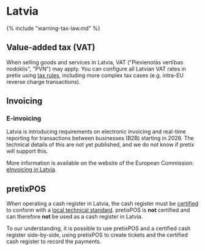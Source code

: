 # Latvia

{% include "warning-tax-law.md" %}

## Value-added tax (VAT)

When selling goods and services in Latvia, VAT ("Pievienotās vertības nodoklis", "PVN") may apply.
You can configure all Latvian VAT rates in pretix using [tax rules](../../guides/taxes.md), including more complex tax cases (e.g. intra-EU reverse charge transactions).

## Invoicing

### E-invoicing

Latvia is introducing requirements on electronic invoicing and real-time reporting for transactions between businesses (B2B) starting in 2026.
The technical details of this are not yet published, and we do not know if pretix will support this.

More information is available on the website of the European Commission: [eInvoicing in Latvia](https://ec.europa.eu/digital-building-blocks/sites/display/DIGITAL/eInvoicing+in+Latvia).

## pretixPOS

When operating a cash register in Latvia, the cash register must be [certified](https://likumi.lv/ta/en/en/id/265487) to conform with a [local technical standard](https://likumi.lv/ta/en/en/id/265486).
pretixPOS is **not** certified and can therefore **not** be used as a cash register in Latvia.

To our understanding, it is possible to use pretixPOS and a certified cash register side-by-side, using pretixPOS to create tickets and the certified cash register to record the payments.